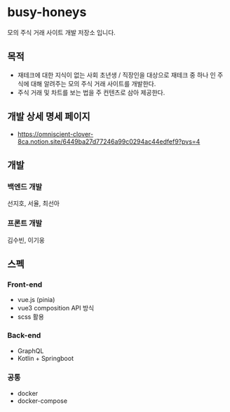 # busy-honeys

모의 주식 거래 사이트 개발 저장소 입니다.

## 목적

- 재테크에 대한 지식이 없는 사회 초년생 / 직장인을 대상으로 재테크 중 하나 인 주식에 대해 알려주는 모의 주식 거래 사이트를 개발한다.
- 주식 거래 및 차트를 보는 법을 주 컨텐츠로 삼아 제공한다.

## 개발 상세 명세 페이지

- https://omniscient-clover-8ca.notion.site/6449ba27d77246a99c0294ac44edfef9?pvs=4

## 개발

### 백엔드 개발

선지호, 서율, 최선아

### 프론트 개발

김수빈, 이기웅

## 스펙

### Front-end

- vue.js (pinia)
- vue3 composition API 방식
- scss 활용

### Back-end

- GraphQL
- Kotlin + Springboot

### 공통

- docker
- docker-compose
